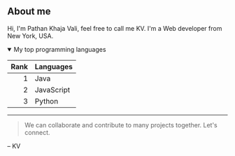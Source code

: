 ## About me

<!-- TO DO: add more details about me later -->

Hi, I'm Pathan Khaja Vali, feel free to call me KV. I'm a Web developer from New York, USA.

<details open>
<summary>My top programming languages</summary>

| Rank |   Languages   |
|-----:|---------------|
|     1|      Java     |
|     2|   JavaScript  |
|     3|      Python   |
</details>

---
> We can collaborate and contribute to many projects together. Let's connect.

– KV
